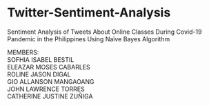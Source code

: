 # Twitter-Sentiment-Analysis
Sentiment Analysis of Tweets About Online Classes During Covid-19 Pandemic in the Philippines Using Naïve Bayes Algorithm

MEMBERS: <br>
    SOFHIA ISABEL BESTIL    <br>
    ELEAZAR MOSES CABARLES  <br>
    ROLINE JASON DIGAL      <br>
    GIO ALLANSON MANGAOANG  <br>
    JOHN LAWRENCE TORRES    <br>
    CATHERINE JUSTINE ZUÑIGA <br>
